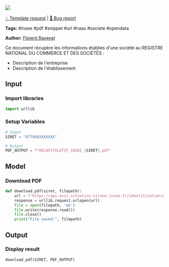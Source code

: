 <a href="https://app.naas.ai/user-redirect/naas/downloader?url=https://raw.githubusercontent.com/jupyter-naas/awesome-notebooks/master/Insee/Insee_Download_PDF_recap.ipynb" target="_parent"><img src="https://naasai-public.s3.eu-west-3.amazonaws.com/open_in_naas.svg"/></a><br><br><a href="https://github.com/jupyter-naas/awesome-notebooks/issues/new?assignees=&labels=&template=template-request.md&title=Tool+-+Action+of+the+notebook+">💡 Template request</a> | <a href="https://github.com/jupyter-naas/awesome-notebooks/issues/new?assignees=&labels=&template=bug_report.md&title=">🚨 Bug report</a>

**Tags:** #insee #pdf #snippet #url #naas #societe #opendata

**Author:** [Florent Ravenel](https://www.linkedin.com/in/florent-ravenel/)

Ce document récupère les informations établies d'une société au REGISTRE NATIONAL DU COMMERCE ET DES SOCIÉTÉS :
- Description de l'entreprise
- Description de l'établissement

## Input

### Import libraries


```python
import urllib
```

### Setup Variables


```python
# Input
SIRET = "87794XXXXXXXX"

# Output
PDF_OUTPUT = f"RECAPITULATIF_INSEE_{SIRET}.pdf"
```

## Model

### Download PDF


```python
def download_pdf(siret, filepath):
    url = f"https://api.avis-situation-sirene.insee.fr/identification/pdf/{siret}"
    response = urllib.request.urlopen(url)    
    file = open(filepath, 'wb')
    file.write(response.read())
    file.close()
    print("File saved:", filepath) 
```

## Output

### Display result


```python
download_pdf(SIRET, PDF_OUTPUT)
```
